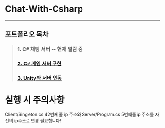 # Chat-With-Csharp 
---
## 포트폴리오 목차 
> ###   1. C# 채팅 서버  -- 현재 열람 중
> ###  [2. C# 게임 서버 구현](https://github.com/Chickenhalf/Csharp-GameServer)
> ###  [3. Unity와 서버 연동](https://github.com/Chickenhalf/Csharp-Gameserver-With-Unity)
 
 # 실행 시 주의사항
Client/Singleton.cs 42번째 줄 ip 주소와 Server/Program.cs 5번째줄 ip 주소를 자신의 ip주소로 변경 필요합니다! 
